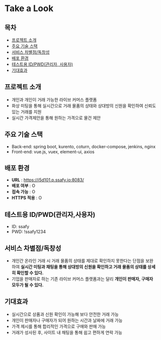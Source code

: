 # Take a Look

## 목차

- [프로젝트 소개](#프로젝트-소개)  
- [주요 기술 스택](#주요-기술-스택) 
- [서비스 차별점/독창성](#서비스-차별점/독창성)
- [배포 환경](#배포-환경)
- [테스트용 ID/PWD(관리자, 사용자)](#테스트용-ID/PWD(관리자,사용자))
- [기대효과](#기대효과)

## 프로젝트 소개
- 개인과 개인이 거래 가능한 라이브 커머스 플랫폼
- 화상 미팅을 통해 실시간으로 거래 물품의 상태와 상대방의 신원을 확인하여 신뢰도 있는 거래를 지원
- 실시간 가격제안을 통해 원하는 가격으로 물건 제안

## 주요 기술 스택
- Back-end: spring boot, kurento, coturn, docker-compose, jenkins, nginx
- Front-end: vue.js, vuex, element-ui, axios

## 배포 환경
- __URL__ : https://i5d101.p.ssafy.io:8083/
- __배포 여부__ : O
- __접속 가능__ : O
- __HTTPS 적용__ : O 
<!-- - __PORT__ : // 3rd Party에서 사용하는 포트가 있다면 기입해주세요. <- 기입 후 해당 주석 삭제 -->

## 테스트용 ID/PWD(관리자,사용자)
- ID: ssafy
- PWD: !ssafy1234

## 서비스 차별점/독창성
- 개인간 온라인 거래 시 거래 물품의 상태를 제대로 확인하지 못한다는 단점을 보완하여 **실시간 미팅과 채팅을 통해 상대방의 신원을 확인하고 거래 물품의 상태를 상세히 확인할 수 있다.** 
- 기업을 판매자로 하는 기존 라이브 커머스 플랫폼과는 달리 **개인이 판매자, 구매자 모두가 될 수 있다.**

## 기대효과
- 실시간으로 상품과 신원 확인이 가능해 보다 안전한 거래 가능
- 개인이 판매자나 구매자가 되어 원하는 시간과 날짜에 거래 가능
- 가격 제시를 통해 합리적인 가격으로 구매와 판매 가능
- 거래가 성사된 후, 사이트 내 채팅을 통해 쉽고 편하게 연락 가능
